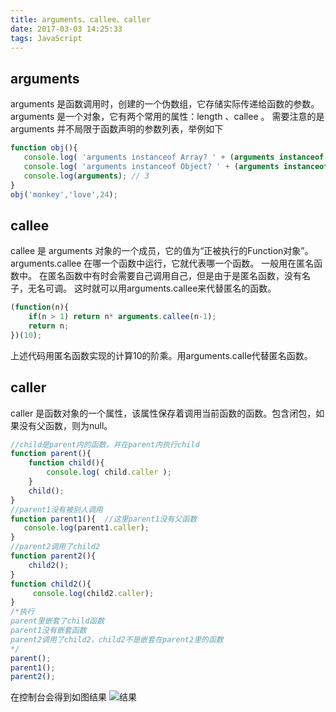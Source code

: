 ```yaml
---
title: arguments、callee、caller
date: 2017-03-03 14:25:33
tags: JavaScript
---
```

## arguments
arguments 是函数调用时，创建的一个伪数组，它存储实际传递给函数的参数。
arguments 是一个对象，它有两个常用的属性：length 、callee 。
需要注意的是 arguments 并不局限于函数声明的参数列表，举例如下
```js
function obj(){
   console.log( 'arguments instanceof Array? ' + (arguments instanceof Array) ); // false
   console.log( 'arguments instanceof Object? ' + (arguments instanceof Object) ); // true
   console.log(arguments); // 3
}
obj('monkey','love',24);
```
<!-- more -->

## callee 
callee 是 arguments 对象的一个成员，它的值为“正被执行的Function对象”。
arguments.callee 在哪一个函数中运行，它就代表哪一个函数。 一般用在匿名函数中。
在匿名函数中有时会需要自己调用自己，但是由于是匿名函数，没有名子，无名可调。
这时就可以用arguments.callee来代替匿名的函数。
```js
(function(n){
	if(n > 1) return n* arguments.callee(n-1);
	return n;
})(10);
```
上述代码用匿名函数实现的计算10的阶乘。用arguments.calle代替匿名函数。

## caller
caller 是函数对象的一个属性，该属性保存着调用当前函数的函数。包含闭包，如果没有父函数，则为null。
```js
//child是parent内的函数，并在parent内执行child
function parent(){
   	function child(){  
       	console.log( child.caller );
   	}
   	child();
}
//parent1没有被别人调用
function parent1(){  //这里parent1没有父函数
   console.log(parent1.caller);
}
//parent2调用了child2
function parent2(){
   	child2();
}
function child2(){
	 console.log(child2.caller);
}
/*执行
parent里嵌套了child函数
parent1没有嵌套函数
parent2调用了child2，child2不是嵌套在parent2里的函数
*/
parent();
parent1();
parent2();
```
在控制台会得到如图结果
![结果](http://images2015.cnblogs.com/blog/887360/201603/887360-20160315192829271-1814708938.png)

